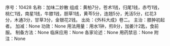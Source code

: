 序号：10428
名称：加味二妙散
组成：黄柏7分，苍术1钱，归尾1钱，赤芍1钱，桃仁1钱，南星1钱，牛膝1钱，胆草1钱，黄芩5分，连翘5分，羌活5分，红花3分，木通3分，甘草3分，金银花2钱。
出处：《外科大成》卷二。
主治：膝肿初起者。
加减：None
功效：None
用法用量：用水1钟，煎8分，加姜汁2匙，食前服。
制备方法：None
临床应用：None
各家论述：None
用药禁忌：None
附注：None
